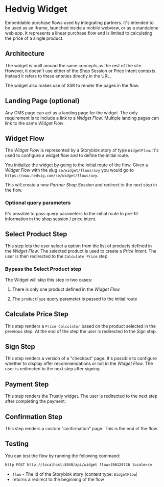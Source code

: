 # Hedvig Widget

Embeddable purchase flows used by integrating partners. It's intended to be used as an iframe, launched inside a mobile webview, or as a standalone web app. It represents a linear purchase flow and is limited to calculating the price of a single product.

## Architecture

The widget is built around the same concepts as the rest of the site. However, it doesn't use either of the Shop Session or Price Intent contexts. Instead it refers to these enteties directly in the URL.

The widget also makes use of SSR to render the pages in the flow.

## Landing Page (optional)

Any CMS page can act as a landing page for the widget. The only requirement is to include a link to a _Widget Flow_. Multiple landing pages can link to the same _Widget Flow_.

## Widget Flow

The _Widget Flow_ is represented by a Storyblok story of type `WidgetFlow`. It's used to configure a widget flow and to define the initial route.

You initialize the widget by going to the initial route of the flow. Given a _Widget Flow_ with the slug `se/widget/flows/avy` you would go to `https://www.hedvig.com/se/widget/flows/avy`.

This will create a new _Partner Shop Session_ and redirect to the next step in the flow.

### Optional query parameters

It's possible to pass query parameters to the initial route to pre-fill information in the shop session / price intent.

## Select Product Step

This step lets the user select a option from the list of products defined in the _Widget Flow_. The selected product is used to create a _Price Intent_. The user is then redirected to the `Calculate Price` step.

### Bypass the Select Product step

The Widget will skip this step in two cases:

1. There is only one product defined in the _Widget Flow_

1. The `productType` query parameter is passed to the initial route

## Calculate Price Step

This step renders a `Price Calculator` based on the product selected in the previous step. At the end of the step the user is redirected to the _Sign_ step.

## Sign Step

This step renders a version of a "checkout" page. It's possible to configure whether to display offer recommendations or not in the _Widget Flow_. The user is redirected to the next step after signing.

## Payment Step

This step renders the Trustly widget. The user is redirected to the next step after completing the payment.

## Confirmation Step

This step renders a custom "confirmation" page. This is the end of the flow.

## Testing

You can test the flow by running the following command:

```bash
http POST http://localhost:8040/api/widget flow=396324726 locale=se
```

- `flow` - The id of the Storyblok story (content type: `WidgetFlow`)
- returns a redirect to the beginning of the flow
